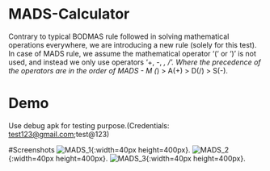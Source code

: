 # MADS-Calculator
Contrary to typical BODMAS rule followed in solving mathematical operations everywhere, we are introducing a new rule (solely for this test). In case of MADS rule, we assume the mathematical operator ‘(‘ or ‘)’ is not used, and instead we only use operators ‘+, -, *, /’. Where the precedence of the operators are in the order of MADS - M (*) > A(+) > D(/) > S(-).

# Demo
Use debug apk for testing purpose.(Credentials: test123@gmail.com;test@123)



#Screenshots
![MADS_1](https://user-images.githubusercontent.com/42216674/163113606-dde1bb41-0a9d-4d23-9e45-060df2d624e0.jpg){:width=40px height=400px}.
![MADS_2](https://user-images.githubusercontent.com/42216674/163113649-330b7f37-d121-417b-8979-24870ca9ff65.jpg){:width=40px height=400px}.
![MADS_3](https://user-images.githubusercontent.com/42216674/163113663-16272b4c-5fac-4bd9-8dde-ecbbb99c9e68.jpg){:width=40px height=400px}.


